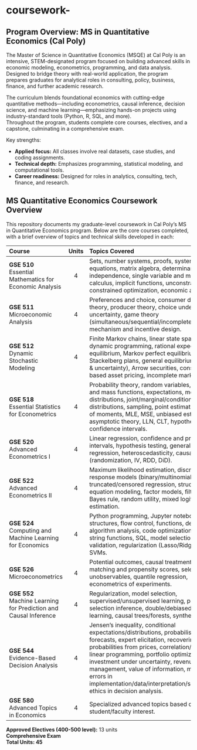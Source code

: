# coursework-
##  Program Overview: MS in Quantitative Economics (Cal Poly)

The Master of Science in Quantitative Economics (MSQE) at Cal Poly is an intensive, STEM-designated program focused on building advanced skills in economic modeling, econometrics, programming, and data analysis.  
Designed to bridge theory with real-world application, the program prepares graduates for analytical roles in consulting, policy, business, finance, and further academic research.

The curriculum blends foundational economics with cutting-edge quantitative methods—including econometrics, causal inference, decision science, and machine learning—emphasizing hands-on projects using industry-standard tools (Python, R, SQL, and more).  
Throughout the program, students complete core courses, electives, and a capstone, culminating in a comprehensive exam.

Key strengths:
- **Applied focus:** All classes involve real datasets, case studies, and coding assignments.
- **Technical depth:** Emphasizes programming, statistical modeling, and computational tools.
- **Career readiness:** Designed for roles in analytics, consulting, tech, finance, and research.

##  MS Quantitative Economics Coursework Overview

This repository documents my graduate-level coursework in Cal Poly’s MS in Quantitative Economics program. Below are the core courses completed, with a brief overview of topics and technical skills developed in each:

| Course     | Units | Topics Covered |
|:-----------|:-----:|:--------------|
| **GSE 510**<br>Essential Mathematics for Economic Analysis | 4 | Sets, number systems, proofs, systems of linear equations, matrix algebra, determinants, linear independence, single variable and multivariable calculus, implicit functions, unconstrained and constrained optimization, economic applications. |
| **GSE 511**<br>Microeconomic Analysis | 4 | Preferences and choice, consumer demand theory, producer theory, choice under uncertainty, game theory (simultaneous/sequential/incomplete info), mechanism and incentive design. |
| **GSE 512**<br>Dynamic Stochastic Modeling | 4 | Finite Markov chains, linear state space models, dynamic programming, rational expectations equilibrium, Markov perfect equilibrium, Stackelberg plans, general equilibrium (certainty & uncertainty), Arrow securities, consumption-based asset pricing, incomplete markets. |
| **GSE 518**<br>Essential Statistics for Econometrics | 4 | Probability theory, random variables, density and mass functions, expectations, moments, distributions, joint/marginal/conditional distributions, sampling, point estimation, method of moments, MLE, MSE, unbiased estimators, asymptotic theory, LLN, CLT, hypothesis testing, confidence intervals. |
| **GSE 520**<br>Advanced Econometrics I | 4 | Linear regression, confidence and prediction intervals, hypothesis testing, generalized regression, heteroscedasticity, causal inference (randomization, IV, RDD, DiD). |
| **GSE 522**<br>Advanced Econometrics II | 4 | Maximum likelihood estimation, discrete response models (binary/multinomial/ordered), truncated/censored regression, structural equation modeling, factor models, filtering, Bayes rule, random utility, mixed logit, demand estimation. |
| **GSE 524**<br>Computing and Machine Learning for Economics | 4 | Python programming, Jupyter notebooks, data structures, flow control, functions, debugging, algorithm analysis, code optimization, pandas, string functions, SQL, model selection, cross validation, regularization (Lasso/Ridge/Elastic), SVMs. |
| **GSE 526**<br>Microeconometrics | 4 | Potential outcomes, causal treatment effects, matching and propensity scores, selection on unobservables, quantile regression, econometrics of experiments. |
| **GSE 552**<br>Machine Learning for Prediction and Causal Inference | 4 | Regularization, model selection, supervised/unsupervised learning, post-model selection inference, double/debiased machine learning, causal trees/forests, synthetic controls. |
| **GSE 544**<br>Evidence-Based Decision Analysis | 4 | Jensen’s inequality, conditional expectations/distributions, probabilistic forecasts, expert elicitation, recovering probabilities from prices, correlation/copulas, linear programming, portfolio optimization, investment under uncertainty, revenue management, value of information, model risk, errors in implementation/data/interpretation/specification, ethics in decision analysis. |
| **GSE 580**<br>Advanced Topics in Economics | 4 | Specialized advanced topics based on student/faculty interest. |

**Approved Electives (400-500 level):** 13 units  
**Comprehensive Exam**  
**Total Units: 45**
